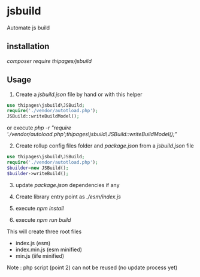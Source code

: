 # jsbuild
Automate js build

## installation
_composer require thipages/jsbuild_


## Usage

1. Create a _jsbuild.json_ file by hand or with this helper

```php
use thipages\jsbuild\JSBuild;
require('./vendor/autotload.php');
JSBuild::writeBuildModel();
```
or execute _php -r "require './vendor/autoload.php';thipages\jsbuild\JSBuild::writeBuildModel();"_

2. Create rollup config files folder and _package.json_ from a _jsbuild.json_ file 

```php
use thipages\jsbuild\JSBuild;
require('./vendor/autotload.php');
$builder=new JSBuild();
$builder->writeBuild();
```

3. update _package.json_ dependencies if any

4. Create library entry point as _./esm/index.js_
   
5. execute _npm install_

6. execute _npm run build_
   
This will create three root files
- index.js (esm)
- index.min.js (esm minified)
- min.js (iife minified)

Note : php script (point 2) can not be reused (no update process yet)


